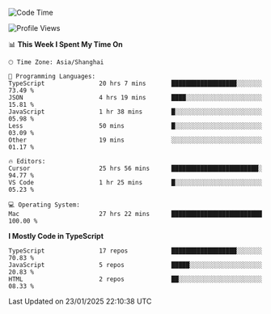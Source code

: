 <!--START_SECTION:waka-->
![Code Time](http://img.shields.io/badge/Code%20Time-7%2C252%20hrs%2035%20mins-blue)

![Profile Views](http://img.shields.io/badge/Profile%20Views-0-blue)

📊 **This Week I Spent My Time On** 

```text
🕑︎ Time Zone: Asia/Shanghai

💬 Programming Languages: 
TypeScript               20 hrs 7 mins       ██████████████████░░░░░░░   73.49 % 
JSON                     4 hrs 19 mins       ████░░░░░░░░░░░░░░░░░░░░░   15.81 % 
JavaScript               1 hr 38 mins        █░░░░░░░░░░░░░░░░░░░░░░░░   05.98 % 
Less                     50 mins             █░░░░░░░░░░░░░░░░░░░░░░░░   03.09 % 
Other                    19 mins             ░░░░░░░░░░░░░░░░░░░░░░░░░   01.17 % 

🔥 Editors: 
Cursor                   25 hrs 56 mins      ████████████████████████░   94.77 % 
VS Code                  1 hr 25 mins        █░░░░░░░░░░░░░░░░░░░░░░░░   05.23 % 

💻 Operating System: 
Mac                      27 hrs 22 mins      █████████████████████████   100.00 % 
```

**I Mostly Code in TypeScript** 

```text
TypeScript               17 repos            ██████████████████░░░░░░░   70.83 % 
JavaScript               5 repos             █████░░░░░░░░░░░░░░░░░░░░   20.83 % 
HTML                     2 repos             ██░░░░░░░░░░░░░░░░░░░░░░░   08.33 % 
```




 Last Updated on 23/01/2025 22:10:38 UTC
<!--END_SECTION:waka-->
